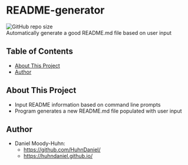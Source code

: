 # README-generator
![GitHub repo size](https://img.shields.io/github/repo-size/HuhnDaniel/README-generator)  
Automatically generate a good README.md file based on user input
## Table of Contents
- [About This Project](#about-this-project)
- [Author](#author)
## About This Project
- Input README information based on command line prompts
- Program generates a new README.md file populated with user input
## Author
- Daniel Moody-Huhn: 
  - https://github.com/HuhnDaniel/
  - https://huhndaniel.github.io/
